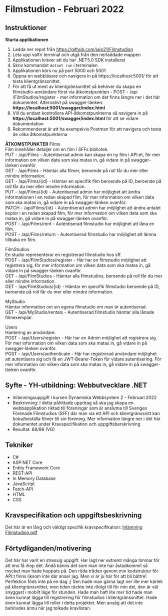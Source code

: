 # Filmstudion - Februari 2022
## Instruktioner
**Starta applikationen**
1. Ladda ner repot från https://github.com/jajo21/Filmstudion
2. Leta upp valfri terminal och utgå från den nerladdade mappen
3. Applikationen kräver att du har .NET5.0 SDK installerat
4. Skriv kommandot ```dotnet run``` i terminalen
5. Applikationen körs nu på port 5000 och 5001
6. Öppna en webbläsare och navigera in på https://localhost:5001/ för att testa klientgränssnittet.
7. För att få ut mest av klientgränssnittet så behöver du skapa en filmstudio-användare först via åtkomstpunkten - POST - /api​/FilmStudios​/register - mer information om det finns längre ner i det här dokumentet. Alternativt på swagger-länken: **https://localhost:5001/swagger/index.html**
8. Vill du endast kontrollera API-åtkomstpunkterna så navigera in på **https://localhost:5001/swagger/index.html** för att se vidare dokumentation
9. Rekommenderat är att ha exempelvis Postman för att navigera och testa de olika åtkomstpunkterna

**ÅTKOMSTPUNKTER**
Films  
Film innehåller detaljer om en film i SFFs bibliotek.  
PUT - /api​/Films - Autentiserad admin kan skapa en ny film i API:et, för mer information om vilken data som ska matas in, gå vidare in på swagger-länken ovanför.  
GET - /api​/Films - Hämtar alla filmer, beroende på roll får du mer eller mindre information.  
GET - /api​/Films​/{id} - Hämtar en specifik film beroende på ID, beroende på roll får du mer eller mindre information.  
PUT - /api​/Films​/{id} - Autentiserad admin har möjlighet att ändra informationen i en redan skapad film, för mer information om vilken data som ska matas in, gå vidare in på swagger-länken ovanför.  
PATCH - /api​/Films​/{id} - Autentiserad admin har möjlighet att ändra antalet kopior i en redan skapad film, för mer information om vilken data som ska matas in, gå vidare in på swagger-länken ovanför.  
POST - /api​/Films​/rent - Autentiserad filmstudio har möjlighet att låna en film.  
POST - /api​/Films​/return - Autentiserad filmstudio har möjlighet att lämna tillbaka en film.  

FilmStudios  
En studio representerar en registrerad filmstudio hos sff.  
POST - /api​/FilmStudios​/register - Här har en filmstudio möjlighet att registrera sig, för mer information om vilken data som ska matas in, gå vidare in på swagger-länken ovanför.  
GET - /api​/FilmStudios - Hämtar alla filmstudios, beroende på roll får du mer eller mindre information.  
GET - /api​/FilmStudios​/{id} - Hämtar en specifik filmstudio beroende på ID, beroende på roll får du mer eller mindre information.  

MyStudio  
Hämtar information om sin egena filmstudio om man är autentiserad.  
GET - /api​/MyStudio​/rentals - Autentiserad filmstudio hämtar alla lånade filmexemplar.  

Users  
Hantering av användare.  
POST - /api​/Users​/register - Här har en Admin möjlighet att registrera sig. För mer information om vilken data som ska matas in, gå vidare in på swagger-länken ovanför.  
POST - /api​/Users​/authenticate - Här har registrerad användare möjlighet att autentisera sig och få en JWT-Bearer-Token för vidare autentisering. För mer information om vilken data som ska matas in, gå vidare in på swagger-länken ovanför.  

## Syfte - YH-utbildning: Webbutvecklare .NET
* Inlämningsuppgift i kursen Dynamiska Webbsystem 2 - Februari 2022
* Beskrivning: I detta påhittade uppdrag så ska jag skapa en webbapplikation riktad till föreningar som är anslutna till Sveriges Förenade Filmstudios (SFF) där man via ett API och klientgränssnitt kan boka/beställa filmer till sin förening. Mer information längre ner i det här dokumentet under Kravspecifikation och uppgiftsberskrivning
* Resultat: 88/88 (VG)

## Tekniker
* C#
* ASP.NET Core
* Entity Framework Core
* REST-API
* In Memory Database
* JavaScript
* Fetch-API
* HTML
* CSS

## Kravspecifikation och uppgiftsbeskrivning
Det här är en lång och väldigt specifik kravspecifikation: [Inlämning Filmstudion.pdf](https://github.com/jajo21/Filmstudion/files/8840174/Inlamning.Filmstudion.pdf)

## Förtydliganden/motivering
Det här har varit en stressig uppgift. Har lagt ner extremt många timmar för att ens få ihop det. Ändå känns det som man inte har åstadkommit så mycket man hade hoppats på. Den röda tråden genom min kodstruktur för API:t finns liksom inte där anser jag. Men vi är ju här för att bli bättre! Perfektion föds inte på en dag ;) Sen hade man gärna lagt ner lite mer kärlek på klientgränssnittet, men tiden räckte inte riktigt till för min del, den är väl snyggast i mobilt läge för stunden. Hade man haft lite mer tid hade man även kunnat lägga till registrering för filmstudios i klientgränssnittet. Hade även kunnat lägga till roller i detta projektet. Men ansåg att det inte behövdes ännu när jag tolkade kravlistan.
